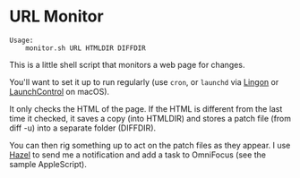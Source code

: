 # URL Monitor

	Usage:
		monitor.sh URL HTMLDIR DIFFDIR

This is a little shell script that monitors a web page for changes.

You'll want to set it up to run regularly (use `cron`, or `launchd`
via [Lingon](https://www.peterborgapps.com/lingon/) or
[LaunchControl](http://www.soma-zone.com/LaunchControl/) on macOS).

It only checks the HTML of the page. If the HTML is different from
the last time it checked, it saves a copy (into HTMLDIR) and stores
a patch file (from diff -u) into a separate folder (DIFFDIR).

You can then rig something up to act on the patch files as they
appear. I use [Hazel](https://www.noodlesoft.com) to send me a
notification and add a task to OmniFocus (see the sample AppleScript).
